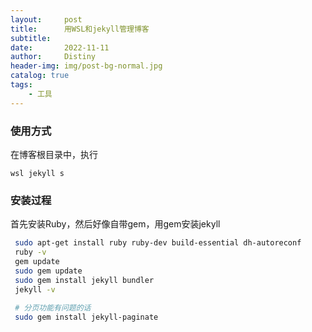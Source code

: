 ```yaml
---
layout:     post
title:      用WSL和jekyll管理博客
subtitle:   
date:       2022-11-11
author:     Distiny
header-img: img/post-bg-normal.jpg
catalog: true
tags:
    - 工具
---
```

### 使用方式

在博客根目录中，执行

```
wsl jekyll s
```

### 安装过程

首先安装Ruby，然后好像自带gem，用gem安装jekyll

```bash
 sudo apt-get install ruby ruby-dev build-essential dh-autoreconf
 ruby -v
 gem update
 sudo gem update
 sudo gem install jekyll bundler
 jekyll -v
 
 # 分页功能有问题的话
 sudo gem install jekyll-paginate
```


